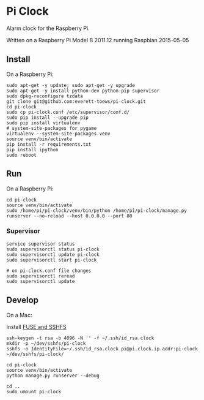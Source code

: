# Pi Clock

Alarm clock for the Raspberry Pi.

Written on a Raspberry Pi Model B 2011.12 running Raspbian 2015-05-05

## Install

On a Raspberry Pi:

```
sudo apt-get -y update; sudo apt-get -y upgrade
sudo apt-get -y install python-dev python-pip supervisor
sudo dpkg-reconfigure tzdata
git clone git@github.com:everett-toews/pi-clock.git
cd pi-clock
sudo cp pi-clock.conf /etc/supervisor/conf.d/
sudo pip install --upgrade pip
sudo pip install virtualenv
# system-site-packages for pygame
virtualenv --system-site-packages venv
source venv/bin/activate
pip install -r requirements.txt
pip install ipython
sudo reboot
```

## Run

On a Raspberry Pi:

```
cd pi-clock
source venv/bin/activate
sudo /home/pi/pi-clock/venv/bin/python /home/pi/pi-clock/manage.py runserver --no-reload --host 0.0.0.0 --port 80
```

### Supervisor

```
service supervisor status
sudo supervisorctl status pi-clock
sudo supervisorctl update pi-clock
sudo supervisorctl start pi-clock

# on pi-clock.conf file changes
sudo supervisorctl reread
sudo supervisorctl update
```

## Develop

On a Mac:

Install [FUSE and SSHFS](https://osxfuse.github.io/)

```
ssh-keygen -t rsa -b 4096 -N '' -f ~/.ssh/id_rsa.clock
mkdir -p ~/dev/sshfs/pi-clock
sshfs -o IdentityFile=~/.ssh/id_rsa.clock pi@pi.clock.ip.addr:pi-clock ~/dev/sshfs/pi-clock/

cd pi-clock
source venv/bin/activate
python manage.py runserver --debug

cd ..
sudo umount pi-clock
```

